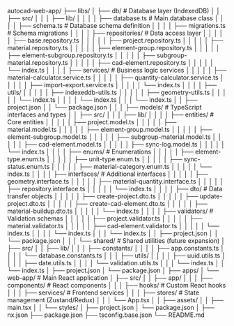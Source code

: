 autocad-web-app/
├── libs/
│   ├── db/                          # Database layer (IndexedDB)
│   │   ├── src/
│   │   │   ├── lib/
│   │   │   │   ├── database.ts      # Main database class
│   │   │   │   ├── schema.ts        # Database schema definition
│   │   │   │   ├── migrations.ts    # Schema migrations
│   │   │   │   ├── repositories/    # Data access layer
│   │   │   │   │   ├── base.repository.ts
│   │   │   │   │   ├── project.repository.ts
│   │   │   │   │   ├── material.repository.ts
│   │   │   │   │   ├── element-group.repository.ts
│   │   │   │   │   ├── element-subgroup.repository.ts
│   │   │   │   │   ├── subgroup-material.repository.ts
│   │   │   │   │   ├── cad-element.repository.ts
│   │   │   │   │   └── index.ts
│   │   │   │   ├── services/        # Business logic services
│   │   │   │   │   ├── material-calculator.service.ts
│   │   │   │   │   ├── quantity-calculator.service.ts
│   │   │   │   │   ├── import-export.service.ts
│   │   │   │   │   └── index.ts
│   │   │   │   ├── utils/
│   │   │   │   │   ├── indexeddb-utils.ts
│   │   │   │   │   ├── geometry-utils.ts
│   │   │   │   │   └── index.ts
│   │   │   │   └── index.ts
│   │   │   └── index.ts
│   │   ├── project.json
│   │   └── package.json
│   │
│   ├── models/                      # TypeScript interfaces and types
│   │   ├── src/
│   │   │   ├── lib/
│   │   │   │   ├── entities/        # Core entities
│   │   │   │   │   ├── project.model.ts
│   │   │   │   │   ├── material.model.ts
│   │   │   │   │   ├── element-group.model.ts
│   │   │   │   │   ├── element-subgroup.model.ts
│   │   │   │   │   ├── subgroup-material.model.ts
│   │   │   │   │   ├── cad-element.model.ts
│   │   │   │   │   ├── sync-log.model.ts
│   │   │   │   │   └── index.ts
│   │   │   │   ├── enums/           # Enumerations
│   │   │   │   │   ├── element-type.enum.ts
│   │   │   │   │   ├── unit-type.enum.ts
│   │   │   │   │   ├── sync-status.enum.ts
│   │   │   │   │   ├── material-category.enum.ts
│   │   │   │   │   └── index.ts
│   │   │   │   ├── interfaces/      # Additional interfaces
│   │   │   │   │   ├── geometry.interface.ts
│   │   │   │   │   ├── material-quantity.interface.ts
│   │   │   │   │   ├── repository.interface.ts
│   │   │   │   │   └── index.ts
│   │   │   │   ├── dto/             # Data transfer objects
│   │   │   │   │   ├── create-project.dto.ts
│   │   │   │   │   ├── update-project.dto.ts
│   │   │   │   │   ├── create-cad-element.dto.ts
│   │   │   │   │   ├── material-buildup.dto.ts
│   │   │   │   │   └── index.ts
│   │   │   │   ├── validators/      # Validation schemas
│   │   │   │   │   ├── project.validator.ts
│   │   │   │   │   ├── material.validator.ts
│   │   │   │   │   ├── cad-element.validator.ts
│   │   │   │   │   └── index.ts
│   │   │   │   └── index.ts
│   │   │   └── index.ts
│   │   ├── project.json
│   │   └── package.json
│   │
│   └── shared/                      # Shared utilities (future expansion)
│       ├── src/
│       │   ├── lib/
│       │   │   ├── constants/
│       │   │   │   ├── app.constants.ts
│       │   │   │   └── database.constants.ts
│       │   │   ├── utils/
│       │   │   │   ├── uuid.utils.ts
│       │   │   │   ├── date.utils.ts
│       │   │   │   └── validation.utils.ts
│       │   │   └── index.ts
│       │   └── index.ts
│       ├── project.json
│       └── package.json
│
├── apps/
│   └── web-app/                     # Main React application
│       ├── src/
│       │   ├── app/
│       │   │   ├── components/      # React components
│       │   │   ├── hooks/           # Custom React hooks
│       │   │   ├── services/        # Frontend services
│       │   │   ├── stores/          # State management (Zustand/Redux)
│       │   │   └── App.tsx
│       │   ├── assets/
│       │   ├── main.tsx
│       │   └── styles/
│       ├── project.json
│       └── package.json
│
├── nx.json
├── package.json
├── tsconfig.base.json
└── README.md